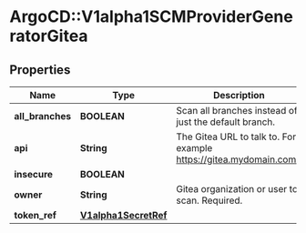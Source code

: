 # ArgoCD::V1alpha1SCMProviderGeneratorGitea

## Properties
Name | Type | Description | Notes
------------ | ------------- | ------------- | -------------
**all_branches** | **BOOLEAN** | Scan all branches instead of just the default branch. | [optional] 
**api** | **String** | The Gitea URL to talk to. For example https://gitea.mydomain.com/. | [optional] 
**insecure** | **BOOLEAN** |  | [optional] 
**owner** | **String** | Gitea organization or user to scan. Required. | [optional] 
**token_ref** | [**V1alpha1SecretRef**](V1alpha1SecretRef.md) |  | [optional] 


